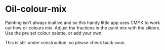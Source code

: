 # Oil-colour-mix
Painting isn't always inuitive and so this handy little app uses CMYK to work out how oil colours mix. Adjust the fractions in the paint mix with the sliders. 
Use the pre set colour palette, or add your own!

This is still under construction, so please check back soon.
